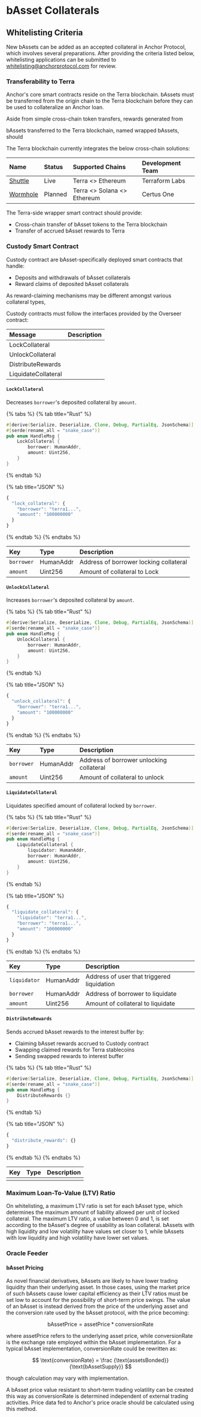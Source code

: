 # bAsset Collaterals

## Whitelisting Criteria

New bAssets can be added as an accepted collateral in Anchor Protocol, which involves several preparations. After providing the criteria listed below, whitelisting applications can be submitted to whitelisting@anchorprotocol.com for review.

### Transferability to Terra

Anchor's core smart contracts reside on the Terra blockchain. bAssets must be transferred from the origin chain to the Terra blockchain before they can be used to collateralize an Anchor loan.

Aside from simple cross-chain token transfers, rewards generated from 

bAssets transferred to the Terra blockchain, named wrapped bAssets, should



The Terra blockchain currently integrates the below cross-chain solutions:

| Name | Status | Supported Chains | Development Team |
| :--- | :--- | :--- | :--- |
| [Shuttle](https://github.com/terra-project/shuttle) | Live | Terra &lt;&gt; Ethereum | Terraform Labs |
| [Wormhole](https://github.com/certusone/wormhole) | Planned | Terra &lt;&gt; Solana &lt;&gt; Ethereum | Certus One |





The Terra-side wrapper smart contract should provide: 

* Cross-chain transfer of bAsset tokens to the Terra blockchain
* Transfer of accrued bAsset rewards to Terra



### Custody Smart Contract

Custody contract are bAsset-specifically deployed smart contracts that handle:

* Deposits and withdrawals of bAsset collaterals
* Reward claims of deposited bAsset collaterals

As reward-claiming mechanisms may be different amongst various collateral types, 

Custody contracts must follow the interfaces provided by the Overseer contract:

| Message | Description |
| :--- | :--- |
| LockCollateral |  |
| UnlockCollateral |  |
| DistributeRewards |  |
| LiquidateCollateral |  |

#### `LockCollateral`

Decreases `borrower`'s deposited collateral by `amount`.

{% tabs %}
{% tab title="Rust" %}
```rust
#[derive(Serialize, Deserialize, Clone, Debug, PartialEq, JsonSchema)]
#[serde(rename_all = "snake_case")]
pub enum HandleMsg {
    LockCollateral {
        borrower: HumanAddr, 
        amount: Uint256, 
    }
}
```
{% endtab %}

{% tab title="JSON" %}
```javascript
{
  "lock_collateral": {
    "borrower": "terra1...", 
    "amount": "100000000" 
  }
}
```
{% endtab %}
{% endtabs %}

| Key | Type | Description |
| :--- | :--- | :--- |
| `borrower` | HumanAddr | Address of borrower locking collateral |
| `amount` | Uint256 | Amount of collateral to Lock |

#### `UnlockCollateral`

Increases `borrower`'s deposited collateral by `amount`.

{% tabs %}
{% tab title="Rust" %}
```rust
#[derive(Serialize, Deserialize, Clone, Debug, PartialEq, JsonSchema)]
#[serde(rename_all = "snake_case")]
pub enum HandleMsg {
    UnlockCollateral {
        borrower: HumanAddr, 
        amount: Uint256, 
    }
}
```
{% endtab %}

{% tab title="JSON" %}
```javascript
{
  "unlock_collateral": {
    "borrower": "terra1...", 
    "amount": "100000000" 
  }
}
```
{% endtab %}
{% endtabs %}

| Key | Type | Description |
| :--- | :--- | :--- |
| `borrower` | HumanAddr | Address of borrower unlocking collateral |
| `amount` | Uint256 | Amount of collateral to unlock |

#### `LiquidateCollateral`

Liquidates specified amount of collateral locked by `borrower`.

{% tabs %}
{% tab title="Rust" %}
```rust
#[derive(Serialize, Deserialize, Clone, Debug, PartialEq, JsonSchema)]
#[serde(rename_all = "snake_case")]
pub enum HandleMsg {
    LiquidateCollateral {
        liquidator: HumanAddr, 
        borrower: HumanAddr, 
        amount: Uint256, 
    }
}
```
{% endtab %}

{% tab title="JSON" %}
```javascript
{
  "liquidate_collateral": {
    "liquidator": "terra1...", 
    "borrower": "terra1...", 
    "amount": "100000000" 
  }
}
```
{% endtab %}
{% endtabs %}

| Key | Type | Description |
| :--- | :--- | :--- |
| `liquidator` | HumanAddr | Address of user that triggered liquidation |
| `borrower` | HumanAddr | Address of borrower to liquidate |
| `amount` | Uint256 | Amount of collateral to liquidate |

#### `DistributeRewards`

Sends accrued bAsset rewards to the interest buffer by: 

* Claiming bAsset rewards accrued to Custody contract
* Swapping claimed rewards for Terra stablecoins
* Sending swapped rewards to interest buffer

{% tabs %}
{% tab title="Rust" %}
```rust
#[derive(Serialize, Deserialize, Clone, Debug, PartialEq, JsonSchema)]
#[serde(rename_all = "snake_case")]
pub enum HandleMsg {
    DistributeRewards {}
}
```
{% endtab %}

{% tab title="JSON" %}
```javascript
{
  "distribute_rewards": {}
}
```
{% endtab %}
{% endtabs %}

| Key | Type | Description |
| :--- | :--- | :--- |
|  |  |  |

### Maximum Loan-To-Value \(LTV\) Ratio

On whitelisting, a maximum LTV ratio is set for each bAsset type, which determines the maximum amount of liability allowed per unit of locked collateral. The maximum LTV ratio, a value between 0 and 1, is set according to the bAsset's degree of usability as loan collateral. bAssets with high liquidity and low volatility have values set closer to 1, while bAssets with low liquidity and high volatility have lower set values.

### Oracle Feeder



#### bAsset Pricing

As novel financial derivatives, bAssets are likely to have lower trading liquidity than their underlying asset. In those cases, using the market price of such bAssets cause lower capital efficiency as their LTV ratios must be set low to account for the possibility of short-term price swings. The value of an bAsset is instead derived from the price of the underlying asset and the conversion rate used by the bAsset protocol, with the price becoming:

$$
\text{bAssetPrice} = \text{assetPrice} * \text{conversionRate}
$$

where assetPrice refers to the underlying asset price, while conversionRate is the exchange rate employed within the bAsset implementation. For a typical bAsset implementation, conversionRate could be rewritten as: 

$$
\text{conversionRate} = \frac {\text{assetsBonded}} {\text{bAssetSupply}}
$$

though calculation may vary with implementation.

A bAsset price value resistant to short-term trading volatility can be created this way as conversionRate is determined independent of external trading activities. Price data fed to Anchor's price oracle should be calculated using this method.

### 

